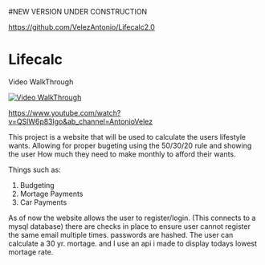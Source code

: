 #NEW VERSION UNDER CONSTRUCTION

https://github.com/VelezAntonio/Lifecalc2.0

# Lifecalc

Video WalkThrough

[![Video WalkThrough](https://img.youtube.com/vi/QSlW6p83lgo/0.jpg)](https://www.youtube.com/watch?v=QSlW6p83lgo)


https://www.youtube.com/watch?v=QSlW6p83lgo&ab_channel=AntonioVelez

This project is a website that will be used to calculate the users lifestyle wants. Allowing for proper bugeting
using the 50/30/20 rule and showing the user How much they need to make monthly to afford their wants.

Things such as:
1. Budgeting
2. Mortage Payments
3. Car Payments

As of now the website allows the user to register/login. (This connects to a mysql database)
there are checks in place to ensure user cannot register the same email multiple times.
passwords are hashed.
The user can calculate a 30 yr. mortage. and I use an api i made to display todays lowest mortage rate.
